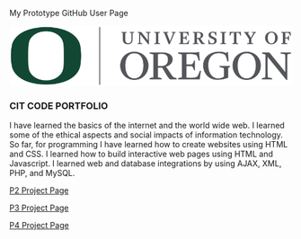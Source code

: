 My Prototype GitHub User Page

![depos beach Oahu,Hawaii](images/uo.JPG)

<h3>CIT CODE PORTFOLIO</h3>
<p>I have learned the basics of the internet and the world wide web. I learned some of the ethical aspects and social impacts of information technology. So far, for programming I have learned how to create websites using HTML and CSS. I learned how to build interactive web pages using HTML and Javascript. I learned web and database integrations by using AJAX, XML, PHP, and MySQL. </p>


[P2 Project Page](https://github.com/UO-CIT/p2-17S-chantellk/blob/master/index.md)

[P3 Project Page](https://github.com/UO-CIT/p3-17s-chantellk/blob/master/client/README.md)

[P4 Project Page]()
